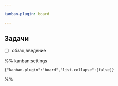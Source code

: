 ```yaml
---

kanban-plugin: board

---
```


## Задачи

- [ ] обзац введение




%% kanban:settings
```
{"kanban-plugin":"board","list-collapse":[false]}
```
%%